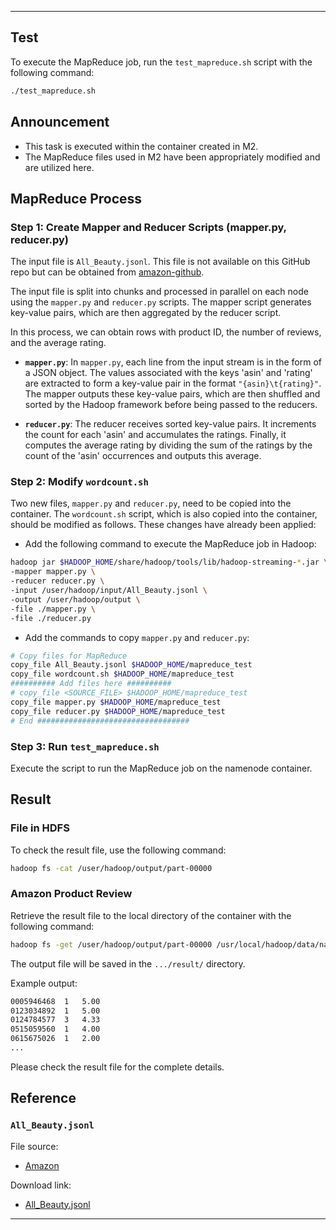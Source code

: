 
---

## Test

To execute the MapReduce job, run the `test_mapreduce.sh` script with the following command:

```sh
./test_mapreduce.sh
```

## Announcement

* This task is executed within the container created in M2.
* The MapReduce files used in M2 have been appropriately modified and are utilized here.

## MapReduce Process

### Step 1: Create Mapper and Reducer Scripts (mapper.py, reducer.py)

The input file is `All_Beauty.jsonl`. This file is not available on this GitHub repo but can be obtained from [amazon-github](https://amazon-reviews-2023.github.io/).

The input file is split into chunks and processed in parallel on each node using the `mapper.py` and `reducer.py` scripts. The mapper script generates key-value pairs, which are then aggregated by the reducer script.

In this process, we can obtain rows with product ID, the number of reviews, and the average rating.

* **`mapper.py`**: 
  In `mapper.py`, each line from the input stream is in the form of a JSON object. The values associated with the keys 'asin' and 'rating' are extracted to form a key-value pair in the format `"{asin}\t{rating}"`. The mapper outputs these key-value pairs, which are then shuffled and sorted by the Hadoop framework before being passed to the reducers.

* **`reducer.py`**:
  The reducer receives sorted key-value pairs. It increments the count for each 'asin' and accumulates the ratings. Finally, it computes the average rating by dividing the sum of the ratings by the count of the 'asin' occurrences and outputs this average.

### Step 2: Modify `wordcount.sh`

Two new files, `mapper.py` and `reducer.py`, need to be copied into the container. The `wordcount.sh` script, which is also copied into the container, should be modified as follows. These changes have already been applied:

- Add the following command to execute the MapReduce job in Hadoop:

```sh
hadoop jar $HADOOP_HOME/share/hadoop/tools/lib/hadoop-streaming-*.jar \
-mapper mapper.py \
-reducer reducer.py \
-input /user/hadoop/input/All_Beauty.jsonl \
-output /user/hadoop/output \
-file ./mapper.py \
-file ./reducer.py
```

- Add the commands to copy `mapper.py` and `reducer.py`:

```sh
# Copy files for MapReduce
copy_file All_Beauty.jsonl $HADOOP_HOME/mapreduce_test
copy_file wordcount.sh $HADOOP_HOME/mapreduce_test
########## Add files here ##########
# copy_file <SOURCE_FILE> $HADOOP_HOME/mapreduce_test
copy_file mapper.py $HADOOP_HOME/mapreduce_test
copy_file reducer.py $HADOOP_HOME/mapreduce_test
# End ##################################
```

### Step 3: Run `test_mapreduce.sh`

Execute the script to run the MapReduce job on the namenode container.

## Result

### File in HDFS

To check the result file, use the following command:

```sh
hadoop fs -cat /user/hadoop/output/part-00000
```

### Amazon Product Review

Retrieve the result file to the local directory of the container with the following command:

```sh
hadoop fs -get /user/hadoop/output/part-00000 /usr/local/hadoop/data/namenode/current/result_M6
```

The output file will be saved in the `.../result/` directory.

Example output:

```Markdown
0005946468	1	5.00
0123034892	1	5.00
0124784577	3	4.33
0515059560	1	4.00
0615675026	1	2.00
...
```

Please check the result file for the complete details.

## Reference

### `All_Beauty.jsonl`

File source:
- [Amazon](https://amazon-reviews-2023.github.io/)

Download link:
- [All_Beauty.jsonl](https://datarepo.eng.ucsd.edu/mcauley_group/data/amazon_2023/raw/review_categories/All_Beauty.jsonl.gz)

---
